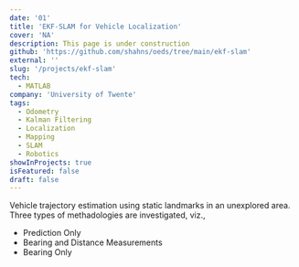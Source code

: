 ```yaml
---
date: '01'
title: 'EKF-SLAM for Vehicle Localization'
cover: 'NA'
description: This page is under construction
github: 'https://github.com/shahns/oeds/tree/main/ekf-slam'
external: ''
slug: '/projects/ekf-slam'
tech:
  - MATLAB
company: 'University of Twente'
tags:
  - Odometry
  - Kalman Filtering
  - Localization
  - Mapping
  - SLAM
  - Robotics
showInProjects: true
isFeatured: false
draft: false
---
```


Vehicle trajectory estimation using static landmarks in an unexplored area. Three types of methadologies are investigated, viz.,

- Prediction Only
- Bearing and Distance Measurements
- Bearing Only
